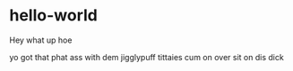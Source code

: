 # hello-world
Hey what up hoe

yo got that phat ass with dem jigglypuff tittaies cum on over sit on dis dick
